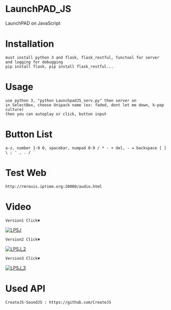 # LaunchPAD_JS
LaunchPAD on JavaScript

# Installation

	must install python 3 and flask, flask_restful, functool for server and logging for debugging
	pip install flask, pip install flask_restful...

# Usage

	use python 3, "python LaunchpadJS_serv.py" then server on
	in SelectBox, choose Unipack name (ex: faded, dont let me down, k-pop culture)
 	then you can autoplay or click, button input
  
# Button List

	a-z, number 1-9 0, spacebar, numpad 0-9 / * - + del, - = backspace [ ] \ ; ' , . / `

# Test Web

	http://rmrouis.iptime.org:20000/audio.html

# Video
	Version1 Click▼
[![LPSJ](https://github.com/rouismia/LaunchPAD_JS/blob/master/GIF4.gif?raw=true)](https://www.youtube.com/watch?v=VlBlGmsLa2A&feature=youtu.be "LPSJ")

	Version2 Click▼
[![LPSJ_2](https://github.com/rouismia/LaunchPAD_JS/blob/master/GIF.gif?raw=true)](https://www.youtube.com/watch?v=qfbsu-vFfRY "LPSJ_2")

	Version3 Click▼
[![LPSJ_3](https://github.com/rouismia/LaunchPAD_JS/blob/master/GIF2.gif?raw=true)](https://www.youtube.com/watch?v=qfbsu-vFfRY "LPSJ_3")


# Used API

	CreateJS-SoundJS : https://github.com/CreateJS
